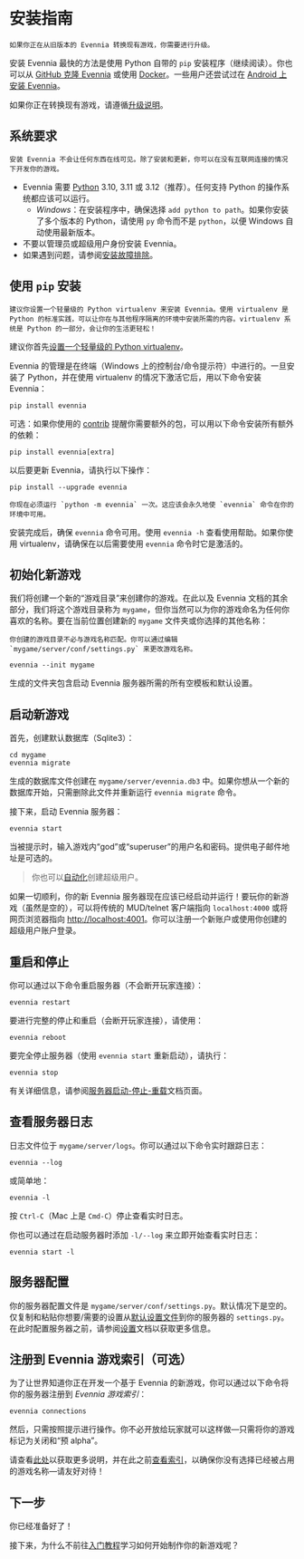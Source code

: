 # 安装指南

```{important}
如果你正在从旧版本的 Evennia 转换现有游戏，你需要进行升级。
```

安装 Evennia 最快的方法是使用 Python 自带的 `pip` 安装程序（继续阅读）。你也可以从 [GitHub 克隆 Evennia](./Installation-Git.md) 或使用 [Docker](./Installation-Docker.md)。一些用户还尝试过在 [Android 上安装 Evennia](./Installation-Android.md)。

如果你正在转换现有游戏，请遵循[升级说明](./Installation-Upgrade.md)。

## 系统要求

```{sidebar} 独立开发
安装 Evennia 不会让任何东西在线可见。除了安装和更新，你可以在没有互联网连接的情况下开发你的游戏。
```
- Evennia 需要 [Python](https://www.python.org/downloads/) 3.10, 3.11 或 3.12（推荐）。任何支持 Python 的操作系统都应该可以运行。
  - _Windows_：在安装程序中，确保选择 `add python to path`。如果你安装了多个版本的 Python，请使用 `py` 命令而不是 `python`，以便 Windows 自动使用最新版本。
- 不要以管理员或超级用户身份安装 Evennia。
- 如果遇到问题，请参阅[安装故障排除](./Installation-Troubleshooting.md)。

## 使用 `pip` 安装

```{important}
建议你设置一个轻量级的 Python virtualenv 来安装 Evennia。使用 virtualenv 是 Python 的标准实践，可以让你在与其他程序隔离的环境中安装所需的内容。virtualenv 系统是 Python 的一部分，会让你的生活更轻松！
```

建议你首先[设置一个轻量级的 Python virtualenv](./Installation-Git.md#virtualenv)。

Evennia 的管理是在终端（Windows 上的控制台/命令提示符）中进行的。一旦安装了 Python，并在使用 virtualenv 的情况下激活它后，用以下命令安装 Evennia：

```
pip install evennia
```

可选：如果你使用的 [contrib](../Contribs/Contribs-Overview.md) 提醒你需要额外的包，可以用以下命令安装所有额外的依赖：

```
pip install evennia[extra]
```

以后要更新 Evennia，请执行以下操作：

```
pip install --upgrade evennia
```

```{note} **仅限 Windows 用户 -** 
你现在必须运行 `python -m evennia` 一次。这应该会永久地使 `evennia` 命令在你的环境中可用。
```

安装完成后，确保 `evennia` 命令可用。使用 `evennia -h` 查看使用帮助。如果你使用 virtualenv，请确保在以后需要使用 `evennia` 命令时它是激活的。

## 初始化新游戏

我们将创建一个新的“游戏目录”来创建你的游戏。在此以及 Evennia 文档的其余部分，我们将这个游戏目录称为 `mygame`，但你当然可以为你的游戏命名为任何你喜欢的名称。要在当前位置创建新的 `mygame` 文件夹或你选择的其他名称：

```{sidebar} 游戏目录 vs 游戏名称
你创建的游戏目录不必与游戏名称匹配。你可以通过编辑 `mygame/server/conf/settings.py` 来更改游戏名称。
```

```
evennia --init mygame
```

生成的文件夹包含启动 Evennia 服务器所需的所有空模板和默认设置。

## 启动新游戏

首先，创建默认数据库（Sqlite3）：

```
cd mygame
evennia migrate
```

生成的数据库文件创建在 `mygame/server/evennia.db3` 中。如果你想从一个新的数据库开始，只需删除此文件并重新运行 `evennia migrate` 命令。

接下来，启动 Evennia 服务器：

```
evennia start
```

当被提示时，输入游戏内“god”或“superuser”的用户名和密码。提供电子邮件地址是可选的。

> 你也可以[自动化](./Installation-Non-Interactive.md)创建超级用户。

如果一切顺利，你的新 Evennia 服务器现在应该已经启动并运行！要玩你的新游戏（虽然是空的），可以将传统的 MUD/telnet 客户端指向 `localhost:4000` 或将网页浏览器指向 [http://localhost:4001](http://localhost:4001)。你可以注册一个新账户或使用你创建的超级用户账户登录。

## 重启和停止

你可以通过以下命令重启服务器（不会断开玩家连接）：

```
evennia restart
```

要进行完整的停止和重启（会断开玩家连接），请使用：

```
evennia reboot
```

要完全停止服务器（使用 `evennia start` 重新启动），请执行：

```
evennia stop
```

有关详细信息，请参阅[服务器启动-停止-重载](./Running-Evennia.md)文档页面。

## 查看服务器日志

日志文件位于 `mygame/server/logs`。你可以通过以下命令实时跟踪日志：

```
evennia --log
```

或简单地：

```
evennia -l
```

按 `Ctrl-C`（Mac 上是 `Cmd-C`）停止查看实时日志。

你也可以通过在启动服务器时添加 `-l/--log` 来立即开始查看实时日志：

```
evennia start -l
```

## 服务器配置

你的服务器配置文件是 `mygame/server/conf/settings.py`。默认情况下是空的。仅复制和粘贴你想要/需要的设置从[默认设置文件](./Settings-Default.md)到你的服务器的 `settings.py`。在此时配置服务器之前，请参阅[设置](./Settings.md)文档以获取更多信息。

## 注册到 Evennia 游戏索引（可选）

为了让世界知道你正在开发一个基于 Evennia 的新游戏，你可以通过以下命令将你的服务器注册到 _Evennia 游戏索引_：

```
evennia connections
```

然后，只需按照提示进行操作。你不必开放给玩家就可以这样做&mdash;只需将你的游戏标记为关闭和“预 alpha”。

请查看[此处](./Evennia-Game-Index.md)以获取更多说明，并在此之前[查看索引](http:games.evennia.com)，以确保你没有选择已经被占用的游戏名称&mdash;请友好对待！

## 下一步

你已经准备好了！

接下来，为什么不前往[入门教程](../Howtos/Beginner-Tutorial/Beginner-Tutorial-Overview.md)学习如何开始制作你的新游戏呢？
